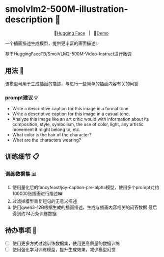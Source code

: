 # smolvlm2-500M-illustration-description 🎨

<p align="center">
          🤗<a href="https://huggingface.co/Qwen">Hugging Face</a>&nbsp&nbsp | &nbsp&nbsp🤗<a href="https://huggingface.co/spaces/xco2/smolvlm2-500M-illustration-description">Demo</a>&nbsp&nbsp
</p>

一个插画描述生成模型，提供更丰富的画面描述✨

基于HuggingFaceTB/SmolVLM2-500M-Video-Instruct进行微调

## 用法 🚀
该模型可用于生成插画的描述，与进行一些简单的插画内容有关的问答

### prompt建议 💡
- Write a descriptive caption for this image in a formal tone.
- Write a descriptive caption for this image in a casual tone.
- Analyze this image like an art critic would with information about its composition, style, symbolism, the use of color, light, any artistic movement it might belong to, etc.
- What color is the hair of the character?
- What are the characters wearing?

## 训练细节 📋

### 训练数据集 📊
1. 使用量化后的fancyfeast/joy-caption-pre-alpha模型，使用多个prompt对约100000张插画进行描述🖼
2. 过滤掉模型重复短句的无意义描述
3. 使用qwen3-12B根据生成的插画描述，生成与插画内容相关的问答数据
最后得到约24万条训练数据

## 待办事项 📝
- [ ] 使用更多方式过滤训练数据集，使用更高质量的数据训练
- [ ] 使用强化学习训练模型，提升生成效果，减少模型幻觉